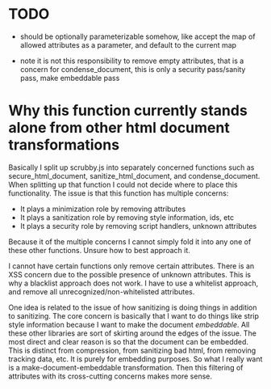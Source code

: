 
# TODO

* should be optionally parameterizable somehow, like accept the map of allowed
attributes as a parameter, and default to the current map

* note it is not this responsibility to remove empty attributes, that is a
concern for condense_document, this is only a security pass/sanity pass,
make embeddable pass

# Why this function currently stands alone from other html document transformations

Basically I split up scrubby.js into separately concerned functions
such as secure_html_document, sanitize_html_document,
and condense_document. When splitting up that function I could not decide
where to place this functionality. The issue is that this function has multiple
concerns:

* It plays a minimization role by removing attributes
* It plays a sanitization role by removing style information, ids, etc
* It plays a security role by removing script handlers, unknown attributes

Because it of the multiple concerns I cannot simply fold it into any one of
these other functions. Unsure how to best approach it.

I cannot have certain functions only remove certain attributes. There is an
XSS concern due to the possible presence of unknown attributes. This is why
a blacklist approach does not work. I have to use a whitelist approach, and
remove all unrecognized/non-whitelisted attributes.

One idea is related to the issue of how sanitizing is doing things in addition
to sanitizing. The core concern is basically that I want to do things like
strip style information because I want to make the document *embeddable*. All
these other libraries are sort of skirting around the edges of the issue. The
most direct and clear reason is so that the document can be embedded. This is
distinct from compression, from sanitizing bad html, from removing tracking
data, etc. It is purely for embedding purposes. So what I really want is a
make-document-embeddable transformation. Then this filtering of attributes with
its cross-cutting concerns makes more sense.
